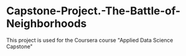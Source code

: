 # Capstone-Project.-The-Battle-of-Neighborhoods
This project is used for the Coursera course "Applied Data Science Capstone"
